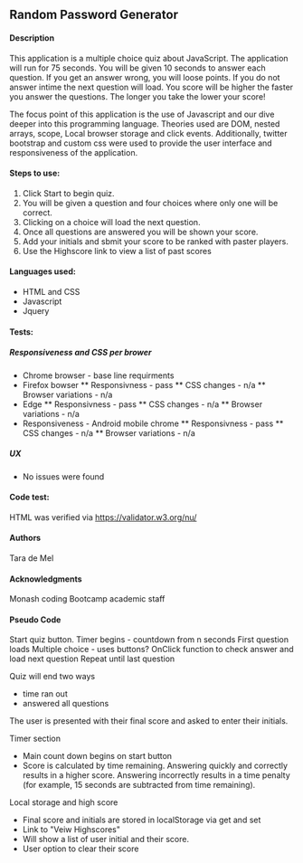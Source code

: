 ## Random Password Generator

#### Description
This application is a multiple choice quiz about JavaScript. The application will run for 75 seconds. You will be given 10 seconds
to answer each question. If you get an answer wrong, you will loose points. If you do not answer intime the next question will load.
You score will be higher the faster you answer the questions. The longer you take the lower your score!

The focus point of this application is the use of Javascript and our dive deeper into this programming language. 
Theories used are DOM, nested arrays, scope, Local browser storage and click events.
Additionally, twitter bootstrap and custom css were used to provide the user interface and responsiveness of the application.

#### Steps to use:
1. Click Start to begin quiz.
2. You will be given a question and four choices where only one will be correct.
3. Clicking on a choice will load the next question.
4. Once all questions are answered you will be shown your score.
5. Add your initials and sbmit your score to be ranked with paster players.
6. Use the Highscore link to view a list of past scores

#### Languages used:
* HTML and CSS
* Javascript
* Jquery

#### Tests:

##### Responsiveness and CSS per brower
* Chrome browser - base line requirments
* Firefox bowser
** Responsivness - pass
** CSS changes - n/a
** Browser variations - n/a
* Edge
** Responsivness - pass
** CSS changes - n/a
** Browser variations - n/a
* Responsiveness - Android mobile chrome
** Responsivness - pass
** CSS changes - n/a
** Browser variations - n/a

##### UX
* No issues were found

#### Code test:
HTML was verified via https://validator.w3.org/nu/ 


#### Authors
Tara de Mel

#### Acknowledgments
Monash coding Bootcamp academic staff

#### Pseudo Code
Start quiz button. 
Timer begins - countdown from n seconds
First question loads
Multiple choice - uses buttons?
OnClick function to check answer and load next question
Repeat until last question 

Quiz will end two ways 
- time ran out 
- answered all questions

The user is presented with their final score and asked to enter their initials. 


Timer section
- Main count down begins on start button
- Score is calculated by time remaining. Answering quickly and correctly results in a higher score. Answering incorrectly results in a time penalty (for example, 15 seconds are subtracted from time remaining).

Local storage and high score
- Final score and initials are stored in localStorage via get and set
- Link to "Veiw Highscores"
- Will show a list of user initial and their score.
- User option to clear their score
